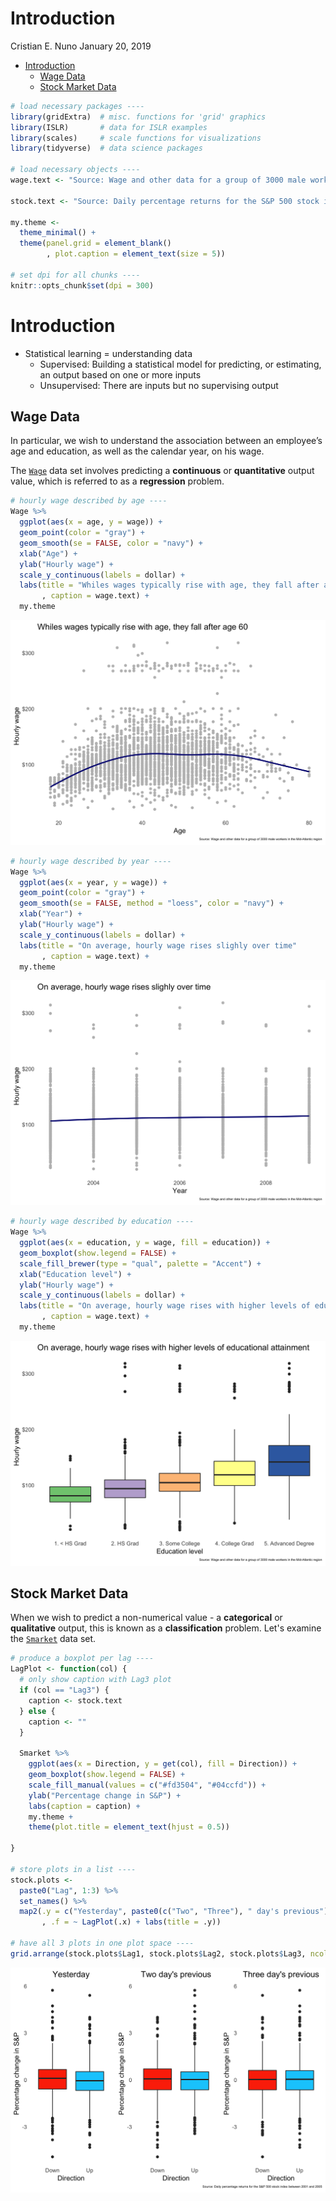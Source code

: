 Introduction
================
Cristian E. Nuno
January 20, 2019

-   [Introduction](#introduction)
    -   [Wage Data](#wage-data)
    -   [Stock Market Data](#stock-market-data)

``` r
# load necessary packages ----
library(gridExtra)  # misc. functions for 'grid' graphics
library(ISLR)       # data for ISLR examples
library(scales)     # scale functions for visualizations
library(tidyverse)  # data science packages

# load necessary objects ----
wage.text <- "Source: Wage and other data for a group of 3000 male workers in the Mid-Atlantic region"

stock.text <- "Source: Daily percentage returns for the S&P 500 stock index between 2001 and 2005"

my.theme <- 
  theme_minimal() + 
  theme(panel.grid = element_blank()
        , plot.caption = element_text(size = 5))

# set dpi for all chunks ----
knitr::opts_chunk$set(dpi = 300)
```

Introduction
============

-   Statistical learning = understanding data
    -   Supervised: Building a statistical model for predicting, or estimating, an output based on one or more inputs
    -   Unsupervised: There are inputs but no supervising output

Wage Data
---------

In particular, we wish to understand the association between an employee’s age and education, as well as the calendar year, on his wage.

The [`Wage`](https://www.rdocumentation.org/packages/ISLR/versions/1.2/topics/Wage) data set involves predicting a **continuous** or **quantitative** output value, which is referred to as a **regression** problem.

``` r
# hourly wage described by age ----
Wage %>%
  ggplot(aes(x = age, y = wage)) +
  geom_point(color = "gray") +
  geom_smooth(se = FALSE, color = "navy") +
  xlab("Age") +
  ylab("Hourly wage") +
  scale_y_continuous(labels = dollar) +
  labs(title = "Whiles wages typically rise with age, they fall after age 60"
       , caption = wage.text) +
  my.theme
```

![](README_files/figure-markdown_github/wage%20plots-1.png)

``` r
# hourly wage described by year ----
Wage %>%
  ggplot(aes(x = year, y = wage)) +
  geom_point(color = "gray") +
  geom_smooth(se = FALSE, method = "loess", color = "navy") +
  xlab("Year") +
  ylab("Hourly wage") +
  scale_y_continuous(labels = dollar) +
  labs(title = "On average, hourly wage rises slighly over time"
       , caption = wage.text) +
  my.theme
```

![](README_files/figure-markdown_github/wage%20plots-2.png)

``` r
# hourly wage described by education ----
Wage %>%
  ggplot(aes(x = education, y = wage, fill = education)) +
  geom_boxplot(show.legend = FALSE) +
  scale_fill_brewer(type = "qual", palette = "Accent") +
  xlab("Education level") +
  ylab("Hourly wage") +
  scale_y_continuous(labels = dollar) +
  labs(title = "On average, hourly wage rises with higher levels of educational attainment"
       , caption = wage.text) +
  my.theme
```

![](README_files/figure-markdown_github/wage%20plots-3.png)

Stock Market Data
-----------------

When we wish to predict a non-numerical value - a **categorical** or **qualitative** output, this is known as a **classification** problem. Let's examine the [`Smarket`](https://www.rdocumentation.org/packages/ISLR/versions/1.2/topics/Smarket) data set.

``` r
# produce a boxplot per lag ----
LagPlot <- function(col) {
  # only show caption with Lag3 plot
  if (col == "Lag3") {
    caption <- stock.text
  } else {
    caption <- ""
  }
  
  Smarket %>%
    ggplot(aes(x = Direction, y = get(col), fill = Direction)) +
    geom_boxplot(show.legend = FALSE) +
    scale_fill_manual(values = c("#fd3504", "#04ccfd")) +
    ylab("Percentage change in S&P") +
    labs(caption = caption) +
    my.theme +
    theme(plot.title = element_text(hjust = 0.5))
    
}

# store plots in a list ----
stock.plots <- 
  paste0("Lag", 1:3) %>%
  set_names() %>%
  map2(.y = c("Yesterday", paste0(c("Two", "Three"), " day's previous"))
       , .f = ~ LagPlot(.x) + labs(title = .y))

# have all 3 plots in one plot space ----
grid.arrange(stock.plots$Lag1, stock.plots$Lag2, stock.plots$Lag3, ncol = 3)
```

![](README_files/figure-markdown_github/stock%20plots-1.png)
